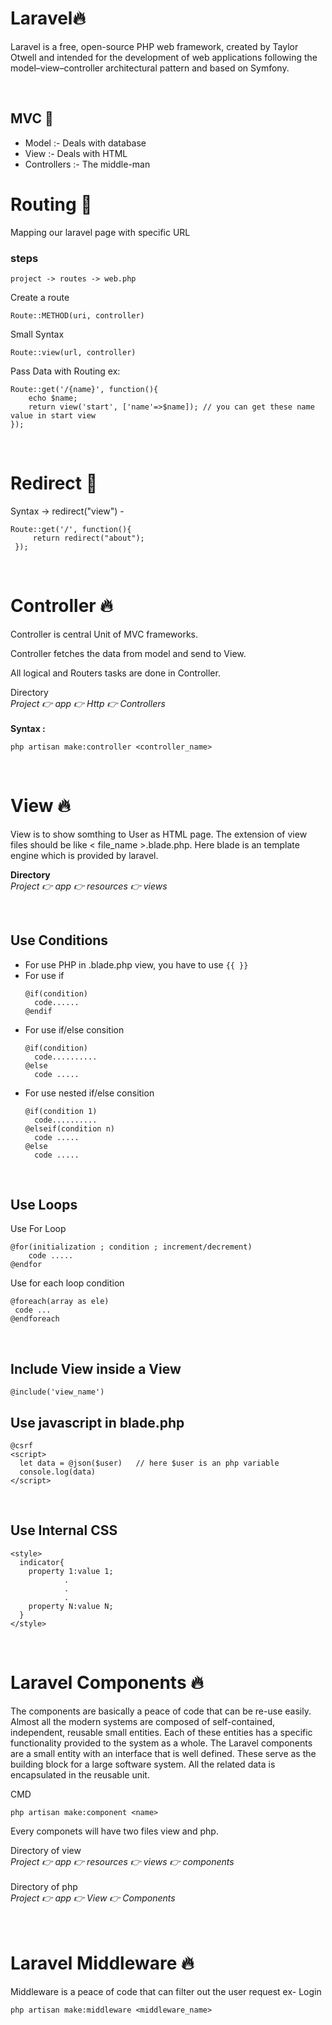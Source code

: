 # Laravel🔥
<p>Laravel is a free, open-source PHP web framework, created by Taylor Otwell and intended for the development of web applications following the model–view–controller architectural pattern and based on Symfony.</p><br/>

## MVC 🚀
* Model  :- Deals with database
* View :- Deals with HTML
* Controllers :- The middle-man

# Routing 🚀
<p>Mapping our laravel page with specific URL</p>

### steps
``` 
project -> routes -> web.php
``` 
Create a route
```
Route::METHOD(uri, controller)
 ```
 Small Syntax

 ```
 Route::view(url, controller)
 ```
 Pass Data with Routing  ex:
 ```
 Route::get('/{name}', function(){
     echo $name;
     return view('start', ['name'=>$name]); // you can get these name value in start view
 });
 ```
 <br/>

 # Redirect 🚀

Syntax -> redirect("view") -

```
Route::get('/', function(){
     return redirect("about");
 });
```
<br/>

# Controller 🔥
<p>Controller is central Unit of MVC frameworks.</p>
<p>Controller fetches the data from model and send to View.</p>
<p>All logical and Routers tasks are done in Controller.</p>
Directory<br/>
<i>Project 👉 app 👉 Http 👉 Controllers</i>
<br/>
<br/>
<b>Syntax :</b>

```
php artisan make:controller <controller_name>
```
<br/>

# View 🔥

<p>View is to show somthing to User as HTML page. The extension of view  files should be like < file_name >.blade.php. Here blade is an template engine which is provided by laravel.</p>

<b>Directory</b><br/>
<i> Project 👉 app 👉 resources 👉 views </i>

<br/>

## Use Conditions  
* For use PHP in .blade.php view, you have to use ``` {{ }} ``` <br/>
* For use if 
  ```       
  @if(condition)
    code......
  @endif  
  ```
* For use if/else consition
  ```
  @if(condition)
    code..........
  @else
    code .....
  ```
* For use nested if/else consition
  ```
  @if(condition 1)
    code..........
  @elseif(condition n)
    code .....
  @else
    code .....
  ```

<br/>

## Use Loops
Use For Loop
```
@for(initialization ; condition ; increment/decrement)
    code .....
@endfor
```
Use for each loop condition
```
@foreach(array as ele)
 code ... 
@endforeach
```
<br/>

## Include View inside a View

```
@include('view_name')
```

## Use javascript in blade.php
```
@csrf
<script>
  let data = @json($user)   // here $user is an php variable
  console.log(data)
</script>
```

<br/>

## Use Internal CSS

```
<style>
  indicator{
    property 1:value 1;
            .
            .
            .
    property N:value N;
  }
</style>
```

<br/>

# Laravel Components 🔥
<p>The components are basically a peace of code that can be re-use easily. <br/>Almost all the modern systems are composed of self-contained, independent, reusable small entities. Each of these entities has a specific functionality provided to the system as a whole. The Laravel components are a small entity with an interface that is well defined. These serve as the building block for a large software system. All the related data is encapsulated in the reusable unit.</p>

CMD

```
php artisan make:component <name>
```
Every componets will have two files view and php.<br/>

Directory of view <br/>
<i> Project 👉 app 👉 resources 👉 views 👉 components </i><br/><br/>
Directory of php<br/>
<i> Project 👉 app 👉 View 👉 Components </i><br/><br/>
<br/>

# Laravel Middleware 🔥
<p> Middleware is a peace of code that can filter out the user request ex- Login </p>

```
php artisan make:middleware <middleware_name>
```

